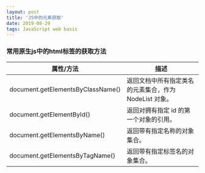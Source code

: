 ```yaml
---
layout: post
title: 'JS中的元素获取'
date: 2019-08-29 
tags: JavaScript web basis 
---
```


### 常用原生js中的html标签的获取方法


|属性/方法|描述|  
|---|---|  
|document.getElementsByClassName()|返回文档中所有指定类名的元素集合，作为 NodeList 对象。|  
|document.getElementById()|返回对拥有指定 id 的第一个对象的引用。|  
|document.getElementsByName()|返回带有指定名称的对象集合。|  
|document.getElementsByTagName()|返回带有指定标签名的对象集合。|  

